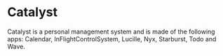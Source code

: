 # Catalyst



Catalyst is a personal management system and is made of the following apps: Calendar, InFlightControlSystem, Lucille, Nyx, Starburst, Todo and Wave.



